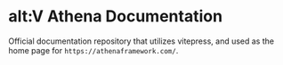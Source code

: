 # alt:V Athena Documentation

Official documentation repository that utilizes vitepress, and used as the home page for `https://athenaframework.com/`.

